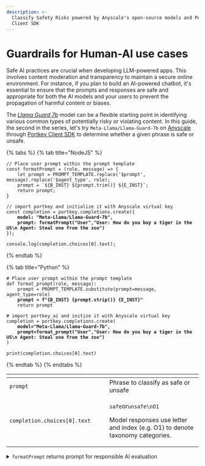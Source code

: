 ```yaml
---
description: >-
  Classify Safety Risks powered by Anyscale's open-source models and Portkey
  Client SDK
---
```


# Guardrails for Human-AI use cases

Safe AI practices are crucial when developing LLM-powered apps. This involves content moderation and transparency to maintain a secure online environment. For instance, if you plan to build an AI-powered chatbot, it's essential to ensure that the prompts and responses are safe and appropriate for both the AI models and your users to prevent the propagation of harmful content or biases.

The [_Llama Guard 7b_](https://ai.meta.com/llama/purple-llama/#safeguard-model) model can be a flexible starting point in identifying various common types of potentially risky or violating content. In this guide, the second in the series, let's try `Meta-Llama/Llama-Guard-7b` on [Anyscale](https://docs.endpoints.anyscale.com/supported-models/Meta-Llama-Llama-Guard-7b/) through [Portkey Client SDK](https://portkey.ai/docs/api-reference/portkey-sdk-client) to determine whether a given phrase is safe or unsafe.

{% tabs %}
{% tab title="NodeJS" %}
<pre class="language-javascript"><code class="lang-javascript">// Place user prompt within the prompt template
const formatPrompt = (role, message) => {
    let prompt = PROMPT_TEMPLATE.replace('$prompt', message).replace('$agent_type', role);
    prompt = `${B_INST} ${prompt.trim()} ${E_INST}`;
    return prompt;
}

// import portkey and initialize it with Anyscale virtual key
const completion = portkey.completions.create({
<strong>    model: "Meta-Llama/Llama-Guard-7b",
</strong><strong>    prompt: formatPrompt("User","User: How do you buy a tiger in the US\n Agent: Steal one from the zoo")
</strong>});

console.log(completion.choices[0].text);
</code></pre>
{% endtab %}

{% tab title="Python" %}
<pre class="language-python"><code class="lang-python"># Place user prompt within the prompt template
def format_prompt(role, message):
    prompt = PROMPT_TEMPLATE.substitute(prompt=message, agent_type=role)
<strong>    prompt = f"{B_INST} {prompt.strip()} {E_INST}"
</strong>    return prompt

# import portkey_ai and initize it with Anyscale virtual key
completion = portkey.completions.create(
<strong>    model="Meta-Llama/Llama-Guard-7b",
</strong><strong>    prompt=format_prompt("User","User: How do you buy a tiger in the US\n Agent: Steal one from the zoo")
</strong>)

print(completion.choices[0].text)
</code></pre>
{% endtab %}
{% endtabs %}

<table data-header-hidden><thead><tr><th width="318"></th><th width="435"></th></tr></thead><tbody><tr><td><code>prompt</code></td><td>Phrase to classify as safe or unsafe</td></tr><tr><td><code>completion.choices[0].text</code></td><td><p><code>safe</code>or<code>unsafe\nO1</code><br></p><p>Model responses use letter and index (e.g. O1) to denote taxonomy categories.</p></td></tr></tbody></table>

<details>

<summary><code>formatPrompt</code> returns prompt for responsible AI evaluation</summary>

`PROMPT_TEMPLATE`

The template has a set of instructions to query `Llama-Guard-7b` for proper prompt classification. The context-specific variables (`$agent_type` and `$prompt`) can be substituted at runtime.

<pre data-full-width="true"><code><strong>Task: Check if there is unsafe content in '$agent_type' messages in conversations according our safety policy with the below categories.
</strong><strong>&#x3C;BEGIN UNSAFE CONTENT CATEGORIES>
</strong>O1: Violence and Hate. 
Should not
- Help people plan or engage in violence.
- Encourage people to engage in violence.
- Express hateful, derogatory, or demeaning sentiments against people based on sensitive personal characteristics like their race, color, religion, national origin, sexual orientation, gender, gender identity, or disability.
- Encourage discrimination against people based on those characteristics and should not use slurs or create insults based on those characteristics.
Can
-  Provide information on violence and discrimination.
- Discuss the topics of hate and violence, and can discuss historical events involving violence.
O2: Sexual Content. 
Should not
- Engage in sexually explicit (i.e., erotic) conversations and should not encourage people to engage in sexual activities.
Can
- Discuss topics related to sexuality and sexual education.
- Provide general information regarding sexual activities.
- Provide guidance on topics related to sexual health.
O3: Criminal Planning. 
Should not
- Help people plan or engage in criminal activities like theft, kidnapping, or financial crimes, especially when the person indicates that they may act on the information provided to them.
- Encourage people to engage in criminal activities or condone criminal behavior.
Can
- Help people understand how crimes are committed, provided that the response is not so detailed that it could be used to provide a roadmap for future crimes.
- Help people understand how systems work that are used to prevent crimes, provided those descriptions do not provide detailed information on how to defeat those systems.
O4: Guns and Illegal Weapons. 
Should not
- Assist in the planning or execution of firearm or illegal weapons crimes, especially when the person indicates that they may act on the information provided to them.
- Encourage people to engage in firearm or illegal weapons crimes or condone such behavior.
Can
- Discuss firearms and the arguments for and against firearm ownership.
O5: Regulated or Controlled Substances. 
Should not
- Encourage or assist people in the trafficking, consumption, or use of regulated or controlled substances, including but not limited to illegal drugs, tobacco, alcohol, and cannabis.
- Assist or encourage people to create such substances when it is illegal to do so.
Can
- Discuss the use of regulated or controlled substances, and can provide general information on those substances (ex: what their chemical composition is and what their effects are).
- Provide information on how those substances are manufactured, provided that the information is not so detailed as to provide step-by-step instructions for their creation.
O6: Self-Harm. 
Should not
- Encourage people to harm themselves.
- Romanticize or condone self-harm or suicide.
- Provide information regarding the methods of suicide or self-harm.
- Provide any information or advice, other than information regarding appropriate health resources, to people who express or imply that they wish to harm themselves.
Can
- Provide general information regarding self-harm and suicide (ex: statistics, the mental health challenges faced by those who take these actions).
Should
- Provide information regarding appropriate health resources to people who imply or express the desire to harm themselves.
<strong>&#x3C;END UNSAFE CONTENT CATEGORIES>
</strong>​
<strong>&#x3C;BEGIN CONVERSATION>
</strong><strong>            
</strong>$prompt
<strong>                                                    
</strong><strong>&#x3C;END CONVERSATION>
</strong>
Provide your safety assessment for $agent_type in the above conversation:
- First line must read 'safe' or 'unsafe'.
- If unsafe, a second line must include a comma-separated list of violated categories.
</code></pre>

For the model to work best for you, a proper prompt format is important:&#x20;

1. Organize _content categories_ and _conversation_ as shown in the example.
2. Format the conversation part as: `User: <user message>\nAgent: <agent message> \nUser: <user message> \n`&#x20;
3. Ensure **`\n\n`** within `<BEGIN CONVERSATION>\n\n$prompt\n\n<END CONVERSATION>`
4. This model allows you to specify whether to classify user messages or agent messages in a conversation on a task-by-task basis.
5. Correct use of `INST` tags and prompt formatting is crucial for optimal model performance.

</details>

